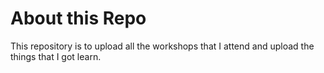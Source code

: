 # About this Repo
This repository is to upload all the workshops that I attend and upload the things that I got learn.
